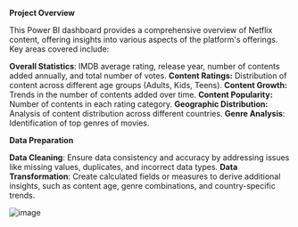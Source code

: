 **Project Overview**

This Power BI dashboard provides a comprehensive overview of Netflix content, offering insights into various aspects of the platform's offerings. Key areas covered include:

  **Overall Statistics**: IMDB average rating, release year, number of contents added annually, and total number of votes.
  **Content Ratings:** Distribution of content across different age groups (Adults, Kids, Teens).
  **Content Growth:** Trends in the number of contents added over time.
  **Content Popularity:** Number of contents in each rating category.
  **Geographic Distribution:**  Analysis of content distribution across different countries.
  **Genre Analysis**: Identification of top genres of movies.


**Data Preparation**

**Data Cleaning**: Ensure data consistency and accuracy by addressing issues like missing values, duplicates, and incorrect data types.
**Data Transformation**: Create calculated fields or measures to derive additional insights, such as content age, genre combinations, and country-specific trends.

![image](https://github.com/user-attachments/assets/4e84a186-a20e-4208-a4eb-93d233b1a13d)
